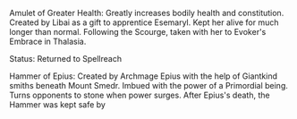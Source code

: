Amulet of Greater Health:
Greatly increases bodily health and constitution. Created by Libai as a gift to apprentice Esemaryl. Kept her alive for much longer than normal. Following the Scourge, taken with her to Evoker's Embrace in Thalasia.

Status: Returned to Spellreach

Hammer of Epius:
Created by Archmage Epius with the help of Giantkind smiths beneath Mount Smedr. Imbued with the power of a Primordial being. Turns opponents to stone when power surges. After Epius's death, the Hammer was kept safe by 